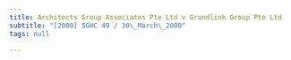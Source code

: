 ```yaml
---
title: Architects Group Associates Pte Ltd v Grandlink Group Pte Ltd
subtitle: "[2000] SGHC 49 / 30\_March\_2000"
tags: null

---
```


